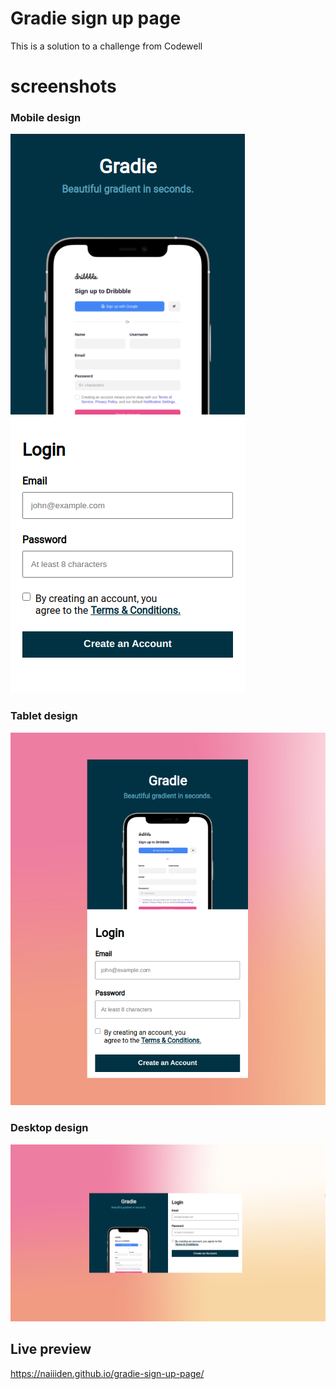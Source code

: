 # Gradie sign up page

This is a solution to a challenge from Codewell

# screenshots

### Mobile design
![mobile](/Design/mobile.jpg)
### Tablet design
![tablet](/Design/tablet.jpg)
### Desktop design
![desktop](/Design/desktop.png)
## Live preview
https://naiiiden.github.io/gradie-sign-up-page/

